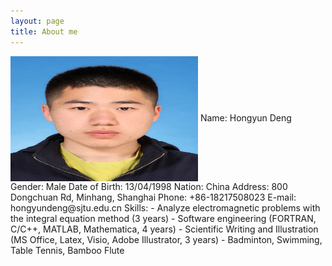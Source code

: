 ```yaml
---
layout: page
title: About me
---
```


<img src="Hongyun_Deng.jpg" width = "300" height = "200" alt="Photo" align=center />
Name: Hongyun Deng
Gender: Male
Date of Birth: 13/04/1998
Nation: China
Address: 800 Dongchuan Rd, Minhang, Shanghai
Phone: +86-18217508023
E-mail: hongyundeng@sjtu.edu.cn
Skills:
- Analyze electromagnetic problems with the integral equation method (3 years)
- Software engineering (FORTRAN, C/C++, MATLAB, Mathematica, 4 years)
- Scientific Writing and Illustration (MS Office, Latex, Visio, Adobe Illustrator, 3 years) 
- Badminton, Swimming, Table Tennis, Bamboo Flute

